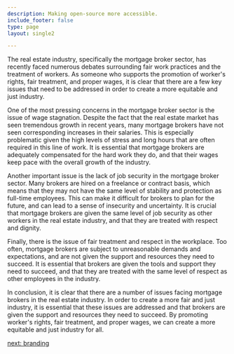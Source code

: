 ```yaml
---
description: Making open-source more accessible.
include_footer: false
type: page
layout: single2

---
```



<p>
The real estate industry, specifically the mortgage broker sector, has recently faced numerous debates surrounding fair work practices and the treatment of workers. As someone who supports the promotion of worker's rights, fair treatment, and proper wages, it is clear that there are a few key issues that need to be addressed in order to create a more equitable and just industry.

One of the most pressing concerns in the mortgage broker sector is the issue of wage stagnation. Despite the fact that the real estate market has seen tremendous growth in recent years, many mortgage brokers have not seen corresponding increases in their salaries. This is especially problematic given the high levels of stress and long hours that are often required in this line of work. It is essential that mortgage brokers are adequately compensated for the hard work they do, and that their wages keep pace with the overall growth of the industry.

Another important issue is the lack of job security in the mortgage broker sector. Many brokers are hired on a freelance or contract basis, which means that they may not have the same level of stability and protection as full-time employees. This can make it difficult for brokers to plan for the future, and can lead to a sense of insecurity and uncertainty. It is crucial that mortgage brokers are given the same level of job security as other workers in the real estate industry, and that they are treated with respect and dignity.

Finally, there is the issue of fair treatment and respect in the workplace. Too often, mortgage brokers are subject to unreasonable demands and expectations, and are not given the support and resources they need to succeed. It is essential that brokers are given the tools and support they need to succeed, and that they are treated with the same level of respect as other employees in the industry.

In conclusion, it is clear that there are a number of issues facing mortgage brokers in the real estate industry. In order to create a more fair and just industry, it is essential that these issues are addressed and that brokers are given the support and resources they need to succeed. By promoting worker's rights, fair treatment, and proper wages, we can create a more equitable and just industry for all.


<a href="https://workdojos.com/mortgagebrokers/branding">next: branding</a>
